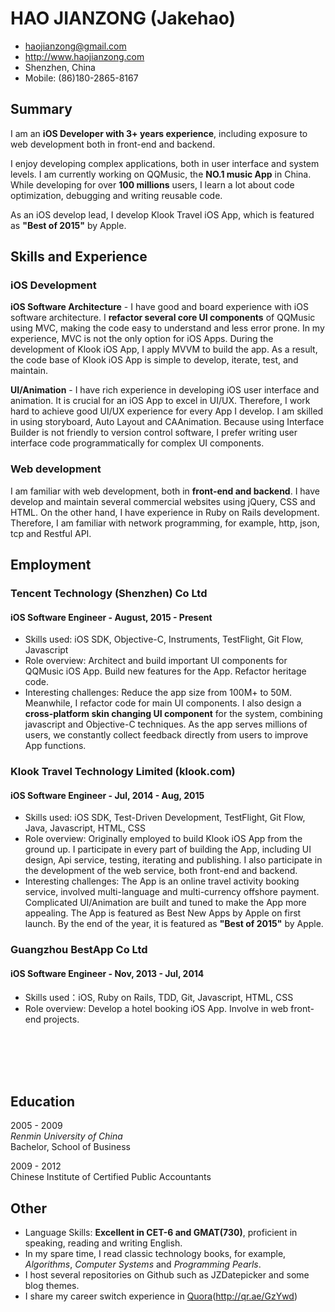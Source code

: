 # HAO JIANZONG (Jakehao)

 * <haojianzong@gmail.com>
 * <http://www.haojianzong.com>
 * Shenzhen, China
 * Mobile: (86)180-2865-8167

## Summary

I am an **iOS Developer with 3+ years experience**, including exposure to web
development both in front-end and backend.

I enjoy developing complex applications, both in user interface and system
levels. I am currently working on QQMusic, the **NO.1 music App** in China. 
While developing for over **100 millions** users, I learn a
lot about code optimization, debugging and writing reusable code.

As an iOS develop lead, I develop Klook Travel iOS App, which is featured as **"Best of 2015"** by Apple.

## Skills and Experience

### iOS Development

**iOS Software Architecture** - I have good and board experience with iOS
software architecture. I **refactor several core UI components** of QQMusic using
MVC, making the code easy to understand and less error prone. In my
experience, MVC is not the only option for iOS Apps. During the development of
Klook iOS App, I apply MVVM to build the app. As a result,
the code base of Klook iOS App is simple to develop, iterate, test, and maintain.

**UI/Animation** - I have rich experience in developing iOS user interface
and animation. It is crucial for an iOS App to excel in UI/UX. Therefore, I
work hard to achieve good UI/UX experience for every App I develop. I am
skilled in using storyboard, Auto Layout and CAAnimation. Because using Interface Builder is not friendly to version
control software, I prefer writing user interface code programmatically for complex UI components.

### Web development

I am familiar with web development, both in **front-end and backend**. I have
develop and maintain several commercial websites using jQuery, CSS and
HTML. On the other hand, I have experience in Ruby on Rails development.
Therefore, I am familiar with network programming, for example, http, json,
tcp and Restful API.

## Employment

### Tencent Technology (Shenzhen) Co Ltd

#### iOS Software Engineer - August, 2015 - Present
 * Skills used: iOS SDK, Objective-C, Instruments, TestFlight, Git Flow, Javascript
 * Role overview: Architect and build important UI components for QQMusic iOS App. Build new features for the App. Refactor heritage code.
 * Interesting challenges: Reduce the app size from 100M+ to 50M. Meanwhile, I refactor code for main UI components. I also design a
  **cross-platform skin changing UI component** for the system, combining
  javascript and Objective-C techniques. As the app serves millions of users, we constantly collect feedback directly from users to improve App functions.

### Klook Travel Technology Limited (klook.com)

#### iOS Software Engineer - Jul, 2014 - Aug, 2015

 * Skills used: iOS SDK, Test-Driven Development, TestFlight, Git Flow, Java, Javascript, HTML, CSS
 * Role overview: Originally employed to build Klook iOS App from the ground up. I
  participate in every part of building the App, including UI design, Api service,
  testing, iterating and publishing. I also participate in the development of the
  web service, both front-end and backend.
 * Interesting challenges: The App is an online travel activity booking service, involved multi-language and multi-currency offshore payment. Complicated UI/Animation are built and tuned to make the App more appealing. The App is featured as Best New Apps by Apple on first launch. By the end of the year, it is featured as **"Best of 2015"** by Apple.

### Guangzhou BestApp Co Ltd 

#### iOS Software Engineer - Nov, 2013 - Jul, 2014

 * Skills used：iOS, Ruby on Rails, TDD, Git, Javascript, HTML, CSS
 * Role overview: Develop a hotel booking iOS App. Involve in web front-end
  projects.

<br />
<br />
<br />
<br />

## Education

2005 - 2009 <br />
*Renmin University of China* <br />
Bachelor, School of Business

2009 - 2012 <br />
Chinese Institute of Certified Public Accountants

## Other
 * Language Skills: **Excellent in CET-6 and GMAT(730)**, proficient in speaking, reading and writing English.
 * In my spare time, I read classic technology books, for example, *Algorithms*, *Computer Systems* and *Programming Pearls*.
 * I host several repositories on Github such as JZDatepicker and some blog themes.
 * I share my career switch experience in [Quora](http://qr.ae/GzYwd)(http://qr.ae/GzYwd)
